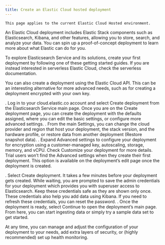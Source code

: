 ```yaml
---
title: Create an Elastic Cloud hosted deployment
---
```


```{note}
This page applies to the current Elastic Cloud Hosted environment.
```

An Elastic Cloud deployment includes Elastic Stack components such as Elasticsearch, Kibana, and other features, allowing you to store, search, and analyze your data.
You can spin up a proof-of-concept deployment to learn more about what Elastic can do for you.

To explore Elasticsearch Service and its solutions, create your first deployment by following one of these getting started guides.
If you are instead interested in serverless Elastic Cloud, check the serverless documentation.

You can also create a deployment using the Elastic Cloud API.
This can be an interesting alternative for more advanced needs, such as for creating a deployment encrypted with your own key.

. Log in to your cloud.elastic.co account and select Create deployment from the Elasticsearch Service main page. Once you are on the Create deployment page, you can create the deployment with the defaults assigned, where you can edit the basic settings, or configure more advanced settings.
. From the main Settings, you can change the cloud provider and region that host your deployment, the stack version, and the hardware profile, or restore data from another deployment (Restore snapshot data).
. Expand Advanced settings to configure your deployment for encryption using a customer-managed key, autoscaling, storage, memory, and vCPU. Check Customize your deployment for more details.
  Trial users won’t find the Advanced settings when they create their first deployment. This option is available on the deployment’s edit page once the deployment is created.

. Select Create deployment. It takes a few minutes before your deployment gets created. While waiting, you are prompted to save the admin credentials for your deployment which provides you with superuser access to Elasticsearch. Keep these credentials safe as they are shown only once. These credentials also help you add data using Kibana. If you need to refresh these credentials, you can reset the password.
. Once the deployment is ready, select Continue to open the deployment’s main page. From here, you can start ingesting data or simply try a sample data set to get started.

At any time, you can manage and adjust the configuration of your deployment to your needs, add extra layers of security, or (highly recommended) set up health monitoring.